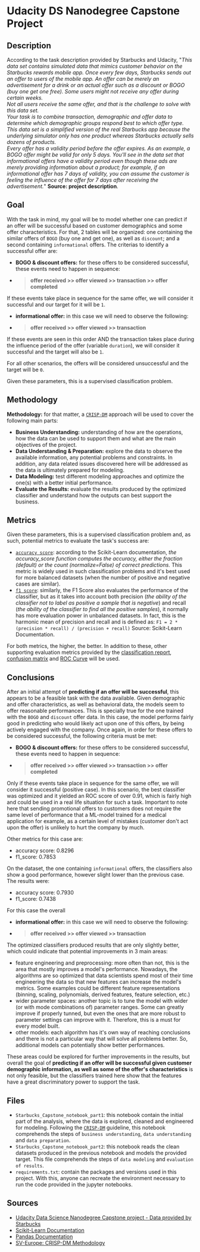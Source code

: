 # Udacity DS Nanodegree Capstone Project

## Description
According to the task description provided by Starbucks and Udacity, "_This data set contains simulated data that mimics customer behavior on the Starbucks rewards mobile app. Once every few days, Starbucks sends out an offer to users of the mobile app. An offer can be merely an advertisement for a drink or an actual offer such as a discount or BOGO (buy one get one free). Some users might not receive any offer during certain weeks.  
Not all users receive the same offer, and that is the challenge to solve with this data set.  
Your task is to combine transaction, demographic and offer data to determine which demographic groups respond best to which offer type. This data set is a simplified version of the real Starbucks app because the underlying simulator only has one product whereas Starbucks actually sells dozens of products.  
Every offer has a validity period before the offer expires. As an example, a BOGO offer might be valid for only 5 days. You'll see in the data set that informational offers have a validity period even though these ads are merely providing information about a product; for example, if an informational offer has 7 days of validity, you can assume the customer is feeling the influence of the offer for 7 days after receiving the advertisement._" **Source: project description**.


## Goal
With the task in mind, my goal will be to model whether one can predict if an offer will be successful based on customer demographics and some offer characteristics. For that, 2 tables will be organized: one containing the similar offers of `BOGO` (buy one and get one), as well as `discount`; and a second containing `informational` offers. The criterias to identify a successful offer are:

- **BOGO & discount offers:** for these offers to be considered successful, these events need to happen in sequence:
- > **offer received >> offer viewed >> transaction >> offer completed**

If these events take place in sequence for the same offer, we will consider it successful and our target for it will be `1`.

- **informational offer:** in this case we will need to observe the following:
- > **offer received >> offer viewed >> transaction**

If these events are seen in this order AND the transaction takes place during the influence period of the offer (variable `duration`), we will consider it successful and the target will also be `1`.

For all other scenarios, the offers will be considered unsuccessful and the target will be `0`.

Given these parameters, this is a supervised classification problem.


## Methodology
**Methodology:** for that matter, a [`CRISP-DM`](https://www.sv-europe.com/crisp-dm-methodology/) approach will be used to cover the following main parts:  
- **Business Understanding:** understanding of how are the operations, how the data can be used to support them and what are the main objectives of the project.
- **Data Understanding & Preparation:** explore the data to observe the available information, any potential problems and constraints. In addition, any data related issues discovered here will be addressed as the data is ultimately prepared for modeling.
- **Data Modeling:** test different modeling approaches and optimize the one(s) with a better initial performance.
- **Evaluate the Results:** evaluate the results produced by the optimized classifier and understand how the outputs can best support the business.


## Metrics
Given these parameters, this is a supervised classification problem and, as such, potential metrics to evaluate the task's success are:
- [`accuracy score`](https://scikit-learn.org/stable/modules/generated/sklearn.metrics.accuracy_score.html): according to the Scikit-Learn documentation, _the accuracy_score function computes the accuracy, either the fraction (default) or the count (normalize=False) of correct predictions._ This metric is widely used in such classification problems and it's best used for more balanced datasets (when the number of positive and negative cases are similar).
- [`f1 score`](https://scikit-learn.org/stable/modules/generated/sklearn.metrics.f1_score.html): similarly, the F1 Score also evaluates the performance of the classifier, but as it takes into account both precision (_the ability of the classifier not to label as positive a sample that is negative_) and recall (_the ability of the classifier to find all the positive samples_), it normally has more evaluation power in unbalanced datasets. In fact, this is the harmonic mean of precision and recall and is defined as: `F1 = 2 * (precision * recall) / (precision + recall)`  Source: Scikit-Learn Documentation.

For both metrics, the higher, the better. In addition to these, other supporting evaluation metrics provided by the [classification report](https://scikit-learn.org/stable/modules/generated/sklearn.metrics.classification_report.html), [confusion matrix](https://scikit-learn.org/stable/auto_examples/model_selection/plot_confusion_matrix.html) and [ROC Curve](https://scikit-learn.org/stable/modules/generated/sklearn.metrics.roc_curve.html) will be used.


## Conclusions
After an initial attempt of **predicting if an offer will be successful**, this appears to be a feasible task with the data available. Given demographic and offer characteristics, as well as behavioral data, the models seem to offer reasonable performances. This is specially true for the one trained with the `BOGO` and `discount` offer data. In this case, the model performs fairly good in predicting who would likely act upon one of this offers, by being actively engaged with the company. Once again, in order for these offers to be considered successful, the following criteria must be met:
- **BOGO & discount offers:** for these offers to be considered successful, these events need to happen in sequence:
- > **offer received >> offer viewed >> transaction >> offer completed**

Only if these events take place in sequence for the same offer, we will consider it successful (positive case). In this scenario, the best classifier was optimized and it yielded an ROC score of over 0.91, which is fairly high and could be used in a real life situation for such a task. Important to note here that sending promotional offers to customers does not require the same level of performance that a ML-model trained for a medical application for example, as a certain level of mistakes (customer don't act upon the offer) is unlikely to hurt the company by much.

Other metrics for this case are:
- accuracy score: 0.8296
- f1_score: 0.7853


On the dataset, the one containing `informational` offers, the classifiers also show a good performance, however slight lower than the previous case.
The results were:
- accuracy score: 0.7930
- f1_score: 0.7438


For this case the overall 

- **informational offer:** in this case we will need to observe the following:
- > **offer received >> offer viewed >> transaction**


The optimized classifiers produced results that are only slightly better, which could indicate that potential improvements in 3 main areas:
- feature engineering and preprocessing: more often than not, this is the area that mostly improves a model's performance. Nowadays, the algorithms are so optimized that data scientists spend most of their time engineering the data so that new features can increase the model's metrics. Some examples could be different feature representations (binning, scaling, polynomials, derived features, feature selection, etc.)
- wider parameter spaces: another topic is to tune the model with wider (or with mode combinations of) parameter ranges. Some can greatly improve if properly tunned, but even the ones that are more robust to parameter settings can improve with it. Therefore, this is a must for every model built.
- other models: each algorithm has it's own way of reaching conclusions and there is not a particular way that will solve all problems better. So, additional models can potentially show better performances.

These areas could be explored for further improvements in the results, but overall the goal of **predicting if an offer will be successful given customer demographic information, as well as some of the offer's characteristics** is not only feasible, but the classifiers trained here show that the features have a great discriminatory power to support the task.


## Files
- `Starbucks_Capstone_notebook_part1`: this notebook contain the initial part of the analysis, where the data is explored, cleaned and engineered for modeling. Following the [`CRISP-DM`](https://www.sv-europe.com/crisp-dm-methodology/) guideline, this notebook comprehends the steps of `business understanding`, `data understanding` and `data preparation`.
- `Starbucks_Capstone_notebook_part2`: this notebook reads the clean datasets produced in the previous notebook and models the provided target. This file comprehends the steps of `data modeling` and `evaluation of results`.
- `requirements.txt`: contain the packages and versions used in this project. With this, anyone can recreate the environment necessary to run the code provided in the jupyter notebooks.


## Sources
- [Udacity Data Science Nanodegree Capstone project - Data provided by Starbucks](https://www.udacity.com/course/data-scientist-nanodegree--nd025)
- [Scikit-Learn Documentation](https://scikit-learn.org/stable/)
- [Pandas Documentation](https://pandas.pydata.org/pandas-docs/stable/)
- [SV-Europe: CRISP-DM Methodology](https://www.sv-europe.com/crisp-dm-methodology/)
